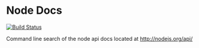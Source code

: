 # Node Docs

[![Build Status](https://travis-ci.org/stefaneng/nodedoc.png)](https://travis-ci.org/stefaneng/nodedoc)

Command line search of the node api docs located at http://nodejs.org/api/
